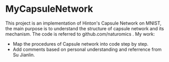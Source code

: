 # MyCapsuleNetwork

This project is an implementation of Hinton's Capsule Network on MNIST, the main purpose is to understand the structure of capsule network and its mechanism. The code is referred to github.com/naturomics . My work:
- Map the procedures of Capsule network into code step by step.
- Add comments based on personal understanding and referrence from Su Jianlin.
